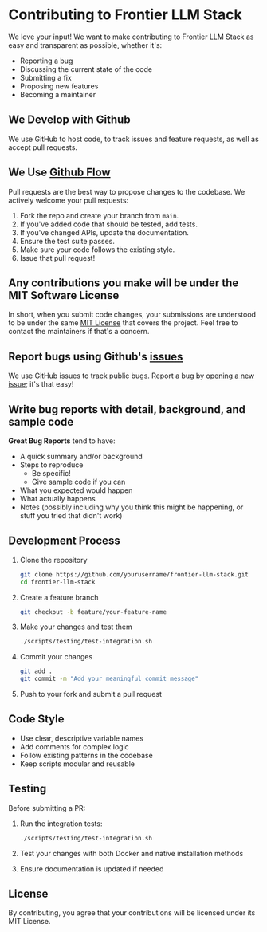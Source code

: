 # Contributing to Frontier LLM Stack

We love your input! We want to make contributing to Frontier LLM Stack as easy and transparent as possible, whether it's:

- Reporting a bug
- Discussing the current state of the code
- Submitting a fix
- Proposing new features
- Becoming a maintainer

## We Develop with Github

We use GitHub to host code, to track issues and feature requests, as well as accept pull requests.

## We Use [Github Flow](https://guides.github.com/introduction/flow/index.html)

Pull requests are the best way to propose changes to the codebase. We actively welcome your pull requests:

1. Fork the repo and create your branch from `main`.
2. If you've added code that should be tested, add tests.
3. If you've changed APIs, update the documentation.
4. Ensure the test suite passes.
5. Make sure your code follows the existing style.
6. Issue that pull request!

## Any contributions you make will be under the MIT Software License

In short, when you submit code changes, your submissions are understood to be under the same [MIT License](LICENSE) that covers the project. Feel free to contact the maintainers if that's a concern.

## Report bugs using Github's [issues](https://github.com/yourusername/frontier-llm-stack/issues)

We use GitHub issues to track public bugs. Report a bug by [opening a new issue](https://github.com/yourusername/frontier-llm-stack/issues/new); it's that easy!

## Write bug reports with detail, background, and sample code

**Great Bug Reports** tend to have:

- A quick summary and/or background
- Steps to reproduce
  - Be specific!
  - Give sample code if you can
- What you expected would happen
- What actually happens
- Notes (possibly including why you think this might be happening, or stuff you tried that didn't work)

## Development Process

1. Clone the repository
   ```bash
   git clone https://github.com/yourusername/frontier-llm-stack.git
   cd frontier-llm-stack
   ```

2. Create a feature branch
   ```bash
   git checkout -b feature/your-feature-name
   ```

3. Make your changes and test them
   ```bash
   ./scripts/testing/test-integration.sh
   ```

4. Commit your changes
   ```bash
   git add .
   git commit -m "Add your meaningful commit message"
   ```

5. Push to your fork and submit a pull request

## Code Style

- Use clear, descriptive variable names
- Add comments for complex logic
- Follow existing patterns in the codebase
- Keep scripts modular and reusable

## Testing

Before submitting a PR:

1. Run the integration tests:
   ```bash
   ./scripts/testing/test-integration.sh
   ```

2. Test your changes with both Docker and native installation methods

3. Ensure documentation is updated if needed

## License

By contributing, you agree that your contributions will be licensed under its MIT License.